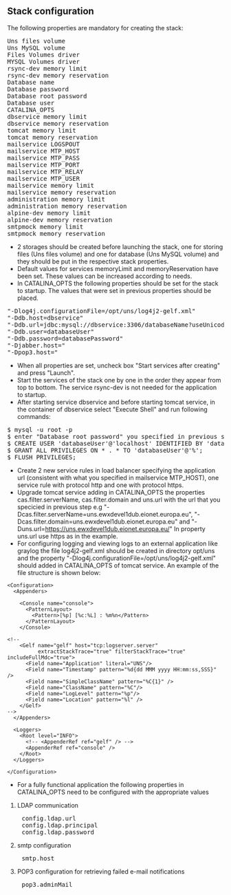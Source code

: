 ## Stack configuration

The following properties are mandatory for creating the stack:
<pre>
Uns files volume
Uns MySQL volume
Files Volumes driver
MYSQL Volumes driver
rsync-dev memory limit
rsync-dev memory reservation
Database name
Database password
Database root password
Database user
CATALINA_OPTS
dbservice memory limit
dbservice memory reservation
tomcat memory limit
tomcat memory reservation
mailservice LOGSPOUT
mailservice MTP_HOST
mailservice MTP_PASS
mailservice MTP_PORT
mailservice MTP_RELAY
mailservice MTP_USER
mailservice memory limit
mailservice memory reservation
administration memory limit
administration memory reservation
alpine-dev memory limit
alpine-dev memory reservation
smtpmock memory limit
smtpmock memory reservation
</pre>

- 2 storages should be created before launching the stack, one for storing files (Uns files volume) and one for database (Uns MySQL volume) and they should be put in the respective stack properties.
- Default values for services memoryLimit and memoryReservation have been set. These values can be increased according to needs. 
- In CATALINA_OPTS the following properties should be set for the stack to startup. The values that were set in previous properties should be placed.
<pre>
"-Dlog4j.configurationFile=/opt/uns/log4j2-gelf.xml" 
"-Ddb.host=dbservice"
"-Ddb.url=jdbc:mysql://dbservice:3306/databaseName?useUnicode=true&characterEncoding=UTF-8&autoReconnect=true&createDatabaseIfNotExist=true"
"-Ddb.user=databaseUser" 
"-Ddb.password=databasePassword"
"-Djabber.host=" 
"-Dpop3.host=" 
</pre>

- When all properties are set, uncheck box "Start services after creating" and press "Launch". 
- Start the services of the stack one by one in the order they appear from top to bottom. The service rsync-dev is not needed for the application to startup.
- After starting service dbservice and before starting tomcat service, in the container of dbservice select "Execute Shell" and run following commands:
<pre>
$ mysql -u root -p
$ enter "Database root password" you specified in previous step
$ CREATE USER 'databaseUser'@'localhost' IDENTIFIED BY 'databasePassword';
$ GRANT ALL PRIVILEGES ON * . * TO 'databaseUser'@'%';
$ FLUSH PRIVILEGES;
</pre>
- Create 2 new service rules in load balancer specifying the application url (consistent with what you specified in mailservice MTP_HOST), one service rule with protocol http and one with protocol https.
- Upgrade tomcat service adding in CATALINA_OPTS the properties cas.filter.serverName, cas.filter.domain and uns.url with the url that you specicied in previous step e.g "-Dcas.filter.serverName=uns.ewxdevel1dub.eionet.europa.eu", "-Dcas.filter.domain=uns.ewxdevel1dub.eionet.europa.eu" and "-Duns.url=https://uns.ewxdevel1dub.eionet.europa.eu/"
  In property uns.url use https as in the example.
- For configuring logging and viewing logs to an external application like graylog the file log4j2-gelf.xml should be created in directory opt/uns and the property "-Dlog4j.configurationFile=/opt/uns/log4j2-gelf.xml" should added in CATALINA_OPTS of tomcat service. An example of the file structure is shown below:
~~~
<Configuration>
  <Appenders>

    <Console name="console">
      <PatternLayout>
        <Pattern>[%p] [%c:%L] : %m%n</Pattern>
      </PatternLayout>
    </Console>

<!--
    <Gelf name="gelf" host="tcp:logserver.server"
          extractStackTrace="true" filterStackTrace="true" includeFullMdc="true">
      <Field name="Application" literal="UNS"/>
      <Field name="Timestamp" pattern="%d{dd MMM yyyy HH:mm:ss,SSS}" />
      <Field name="SimpleClassName" pattern="%C{1}" />
      <Field name="ClassName" pattern="%C"/>
      <Field name="LogLevel" pattern="%p"/>
      <Field name="Location" pattern="%l" />
    </Gelf>
-->
  </Appenders>

  <Loggers>
    <Root level="INFO">
      <!-- <AppenderRef ref="gelf" /> -->
      <AppenderRef ref="console" />
    </Root>
  </Loggers>

</Configuration>
~~~
- For a fully functional application the following properties in CATALINA_OPTS need to be configured with the appropriate values
1. LDAP communication
<pre>
    config.ldap.url
    config.ldap.principal
    config.ldap.password
</pre>
2. smtp configuration
<pre>
    smtp.host
</pre>
3. POP3 configuration for retrieving failed e-mail notifications
<pre>
    pop3.adminMail
</pre>
